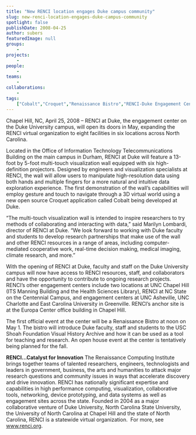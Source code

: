 ```yaml
---
title: "New RENCI location engages Duke campus community"
slug: new-renci-location-engages-duke-campus-community
spotlight: false
publishDate: 2008-04-25
author: subers
featuredImage: null
groups:
    - 
projects:
    - 
people:
    - 
teams: 
    - 
collaborations:
    - 
tags:
    ["Cobalt","Croquet","Renaissance Bistro","RENCI-Duke Engagement Center"]
---
```

Chapel Hill, NC, April 25, 2008 – RENCI at Duke, the engagement center on the Duke University campus, will open its doors in May, expanding the RENCI virtual organization to eight facilities in six locations across North Carolina. <!--more-->

Located in the Office of Information Technology Telecommunications Building on the main campus in Durham, RENCI at Duke will feature a 13-foot by 5-foot multi-touch visualization wall equipped with six high-definition projectors. Designed by engineers and visualization specialists at RENCI, the wall will allow users to manipulate high-resolution data using both hands and multiple fingers for a more natural and intuitive data exploration experience. The first demonstration of the wall’s capabilities will employ gesture and touch to navigate through a 3D virtual world using a new open source Croquet application called Cobalt being developed at Duke.

“The multi-touch visualization wall is intended to inspire researchers to try methods of collaborating and interacting with data,” said Marilyn Lombardi, director of RENCI at Duke. “We look forward to working with Duke faculty and students to develop research partnerships that make use of the wall and other RENCI resources in a range of areas, including computer-mediated cooperative work, real-time decision making, medical imaging, climate research, and more.”

With the opening of RENCI at Duke, faculty and staff on the Duke University campus will now have access to RENCI resources, staff, and collaborators and have the opportunity to contribute to ongoing research projects. RENCI’s other engagement centers include two locations at UNC Chapel Hill (ITS Manning Building and the Health Sciences Library), RENCI at NC State on the Centennial Campus, and engagement centers at UNC Asheville, UNC Charlotte and East Carolina University in Greenville. RENCI’s anchor site is at the Europa Center office building in Chapel Hill.

The first official event at the center will be a Renaissance Bistro at noon on May 1. The bistro will introduce Duke faculty, staff and students to the USC Shoah Foundation Visual History Archive and how it can be used as a tool for teaching and research. An open house event at the center is tentatively being planned for the fall.

<strong>RENCI…Catalyst for Innovation</strong>
The Renaissance Computing Institute brings together teams of talented researchers, engineers, technologists and leaders in government, business, the arts and humanities to attack major research questions and community issues in ways that accelerate discovery and drive innovation. RENCI has nationally significant expertise and capabilities in high performance computing, visualization, collaborative tools, networking, device prototyping, and data systems as well as engagement sites across the state. Founded in 2004 as a major collaborative venture of Duke University, North Carolina State University, the University of North Carolina at Chapel Hill and the state of North Carolina, RENCI is a statewide virtual organization.  For more, see <a href="https://www.renci.org/">www.renci.org</a>.
